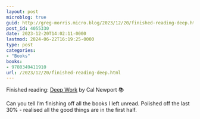 ```yaml
---
layout: post
microblog: true
guid: http://greg-morris.micro.blog/2023/12/20/finished-reading-deep.html
post_id: 4055330
date: 2023-12-20T14:02:11-0000
lastmod: 2024-06-22T16:19:25-0000
type: post
categories:
- "Books"
books:
- 9780349411910
url: /2023/12/20/finished-reading-deep.html
---
```

Finished reading: [Deep Work](https://micro.blog/books/9780349411910) by Cal Newport 📚

Can you tell I’m finishing off all the books I left unread. Polished off the last 30% - realised all the good things are in the first half. 
